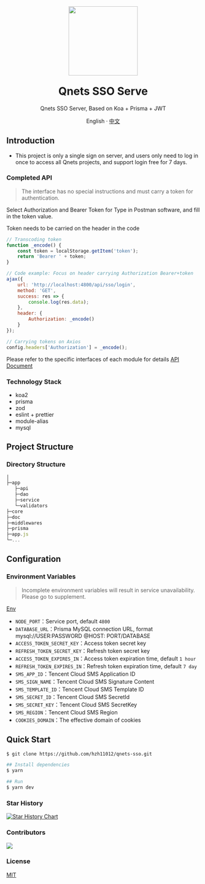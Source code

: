<div align="center"><a name="readme-top"></a>
<img height="180" src="https://camo.githubusercontent.com/be50e2d0b613d863b0e3336e74453ca8845797a9f29c3fcee5cbd401807c6009/68747470733a2f2f63646e2e716e6574732e636e2f6c6f676f2e737667" />
<h1 style="margin-top: 1.5rem">Qnets SSO Serve</h1>

Qnets SSO Server, Based on Koa + Prisma + JWT

English · [中文](./README-zh_CN.md)

</div>

## Introduction

- This project is only a single sign on server, and users only need to log in once to access all Qnets projects, and support login free for 7 days.

### Completed API

> The interface has no special instructions and must carry a token for authentication.

Select Authorization and Bearer Token for Type in Postman software, and fill in the token value.

Token needs to be carried on the header in the code

```js
// Transcoding token
function _encode() {
    const token = localStorage.getItem('token');
    return 'Bearer ' + token;
}

// Code example: Focus on header carrying Authorization Bearer+token
ajax({
    url: 'http://localhost:4800/api/sso/login',
    method: 'GET',
    success: res => {
        console.log(res.data);
    },
    header: {
        Authorization: _encode()
    }
});

// Carrying tokens on Axios
config.headers['Authorization'] = _encode();
```

Please refer to the specific interfaces of each module for details [API Document](https://github.com/hzh11012/qnets-sso/tree/master/doc)

### Technology Stack

- koa2
- prisma
- zod
- eslint + prettier
- module-alias
- mysql

## Project Structure

### Directory Structure

```js
│
├─app
   ├─api
   ├─dao
   ├─service
   └─validators
├─core
├─doc
├─middlewares
├─prisma
├─app.js
└─...
```

## Configuration

### Environment Variables

> Incomplete environment variables will result in service unavailability. Please go to supplement.

[Env](https://github.com/hzh11012/qnets-sso/tree/master/.env)

- <code>NODE_PORT</code>：Service port, default <code>4800</code>
- <code>DATABASE_URL</code>：Prisma MySQL connection URL, format mysql://USER:PASSWORD @HOST: PORT/DATABASE
- <code>ACCESS_TOKEN_SECRET_KEY</code>：Access token secret key
- <code>REFRESH_TOKEN_SECRET_KEY</code>：Refresh token secret key
- <code>ACCESS_TOKEN_EXPIRES_IN</code>：Access token expiration time, default <code>1 hour</code>
- <code>REFRESH_TOKEN_EXPIRES_IN</code>：Refresh token expiration time, default <code>7 day</code>
- <code>SMS_APP_ID</code>：Tencent Cloud SMS Application ID
- <code>SMS_SIGN_NAME</code>：Tencent Cloud SMS Signature Content
- <code>SMS_TEMPLATE_ID</code>：Tencent Cloud SMS Template ID
- <code>SMS_SECRET_ID</code>：Tencent Cloud SMS SecretId
- <code>SMS_SECRET_KEY</code>：Tencent Cloud SMS SecretKey
- <code>SMS_REGION</code>：Tencent Cloud SMS Region
- <code>COOKIES_DOMAIN</code>：The effective domain of cookies

## Quick Start

```bash
$ git clone https://github.com/hzh11012/qnets-sso.git

## Install dependencies
$ yarn

## Run
$ yarn dev
```

### Star History

[![Star History Chart](https://api.star-history.com/svg?repos=hzh11012/qnets-sso&type=Date)](https://star-history.com/#hzh11012/qnets-sso)

### Contributors

<a href="https://github.com/hzh11012/qnets-sso/graphs/contributors"><img src="https://contrib.rocks/image?repo=hzh11012/qnets-sso"></a>

### License

[MIT](https://github.com/hzh11012/qnets-sso/blob/master/LICENSE)
